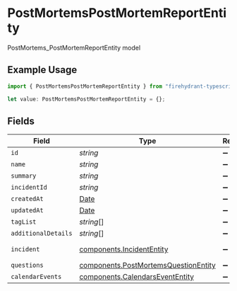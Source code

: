 # PostMortemsPostMortemReportEntity

PostMortems_PostMortemReportEntity model

## Example Usage

```typescript
import { PostMortemsPostMortemReportEntity } from "firehydrant-typescript-sdk/models/components";

let value: PostMortemsPostMortemReportEntity = {};
```

## Fields

| Field                                                                                         | Type                                                                                          | Required                                                                                      | Description                                                                                   |
| --------------------------------------------------------------------------------------------- | --------------------------------------------------------------------------------------------- | --------------------------------------------------------------------------------------------- | --------------------------------------------------------------------------------------------- |
| `id`                                                                                          | *string*                                                                                      | :heavy_minus_sign:                                                                            | N/A                                                                                           |
| `name`                                                                                        | *string*                                                                                      | :heavy_minus_sign:                                                                            | N/A                                                                                           |
| `summary`                                                                                     | *string*                                                                                      | :heavy_minus_sign:                                                                            | N/A                                                                                           |
| `incidentId`                                                                                  | *string*                                                                                      | :heavy_minus_sign:                                                                            | N/A                                                                                           |
| `createdAt`                                                                                   | [Date](https://developer.mozilla.org/en-US/docs/Web/JavaScript/Reference/Global_Objects/Date) | :heavy_minus_sign:                                                                            | N/A                                                                                           |
| `updatedAt`                                                                                   | [Date](https://developer.mozilla.org/en-US/docs/Web/JavaScript/Reference/Global_Objects/Date) | :heavy_minus_sign:                                                                            | N/A                                                                                           |
| `tagList`                                                                                     | *string*[]                                                                                    | :heavy_minus_sign:                                                                            | N/A                                                                                           |
| `additionalDetails`                                                                           | *string*[]                                                                                    | :heavy_minus_sign:                                                                            | N/A                                                                                           |
| `incident`                                                                                    | [components.IncidentEntity](../../models/components/incidententity.md)                        | :heavy_minus_sign:                                                                            | IncidentEntity model                                                                          |
| `questions`                                                                                   | [components.PostMortemsQuestionEntity](../../models/components/postmortemsquestionentity.md)  | :heavy_minus_sign:                                                                            | N/A                                                                                           |
| `calendarEvents`                                                                              | [components.CalendarsEventEntity](../../models/components/calendarsevententity.md)            | :heavy_minus_sign:                                                                            | N/A                                                                                           |